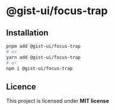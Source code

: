 # @gist-ui/focus-trap



## Installation

```bash
pnpm add @gist-ui/focus-trap
# or
yarn add @gist-ui/focus-trap
# or
npm i @gist-ui/focus-trap
```

## Licence

This project is licensed under **MIT license**